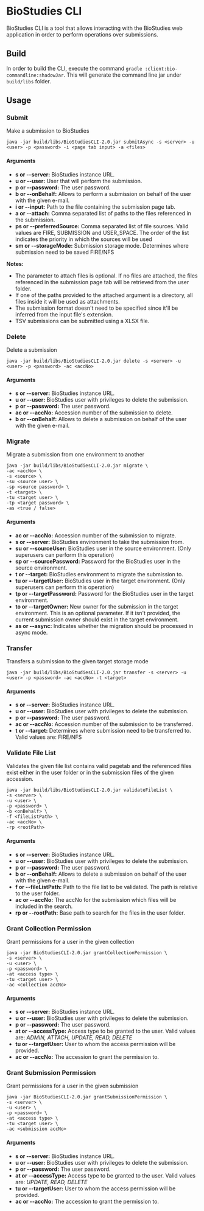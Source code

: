 # BioStudies CLI

BioStudies CLI is a tool that allows interacting with the BioStudies web application in order to perform operations over
submissions. 

## Build
In order to build the CLI, execute the command `gradle :client:bio-commandline:shadowJar`. This will generate the
command line jar under `build/libs` folder.

## Usage

### Submit
Make a submission to BioStudies

`java -jar build/libs/BioStudiesCLI-2.0.jar submitAsync -s <server> -u <user> -p <password> -i <page tab input> -a <files>`

#### Arguments
* **s or --server:** BioStudies instance URL.
* **u or --user:** User that will perform the submission.
* **p or --password:** The user password.
* **b or --onBehalf:** Allows to perform a submission on behalf of the user with the given e-mail.
* **i or --input:** Path to the file containing the submission page tab.
* **a or --attach:** Comma separated list of paths to the files referenced in the submission.
* **ps or --preferredSource:** Comma separated list of file sources. Valid values are FIRE, SUBMISSION and USER_SPACE.
  The order of the list indicates the priority in which the sources will be used
* **sm or --storageMode:** Submission storage mode. Determines where submission need to be saved FIRE/NFS

**Notes:**

* The parameter to attach files is optional. If no files are attached, the files referenced in the submission page tab
will be retrieved from the user folder.
* If one of the paths provided to the attached argument is a directory, all files inside it will be used as attachments.
* The submission format doesn't need to be specified since it'll be inferred from the input file's extension.
* TSV submissions can be submitted using a XLSX file.

### Delete
Delete a submission

`java -jar build/libs/BioStudiesCLI-2.0.jar delete -s <server> -u <user> -p <password> -ac <accNo>`

#### Arguments
* **s or --server:** BioStudies instance URL.
* **u or --user:** BioStudies user with privileges to delete the submission.
* **p or --password:** The user password.
* **ac or --accNo:** Accession number of the submission to delete.
* **b or --onBehalf:** Allows to delete a submission on behalf of the user with the given e-mail.

### Migrate
Migrate a submission from one environment to another

```
java -jar build/libs/BioStudiesCLI-2.0.jar migrate \
-ac <accNo> \
-s <source> \
-su <source user> \
-sp <source password> \
-t <target> \
-tu <target user> \
-tp <target password> \
-as <true / false>
```

#### Arguments
* **ac or --accNo:** Accession number of the submission to migrate.
* **s or --server:** BioStudies environment to take the submission from.
* **su or --sourceUser:** BioStudies user in the source environment. (Only superusers can perform this operation)
* **sp or --sourcePassword:** Password for the BioStudies user in the source environment.
* **t or --target:** BioStudies environment to migrate the submission to.
* **tu or --targetUser:** BioStudies user in the target environment. (Only superusers can perform this operation)
* **tp or --targetPassword:** Password for the BioStudies user in the target environment.
* **to or --targetOwner:** New owner for the submission in the target environment. This is an optional parameter. If it
  isn't provided, the current submission owner should exist in the target environment.
* **as or --async:** Indicates whether the migration should be processed in async mode.

### Transfer
Transfers a submission to the given target storage mode

`java -jar build/libs/BioStudiesCLI-2.0.jar transfer -s <server> -u <user> -p <password> -ac <accNo> -t <target>`

#### Arguments
* **s or --server:** BioStudies instance URL.
* **u or --user:** BioStudies user with privileges to delete the submission.
* **p or --password:** The user password.
* **ac or --accNo:** Accession number of the submission to be transferred.
* **t or --target:** Determines where submission need to be transferred to. Valid values are: FIRE/NFS

### Validate File List
Validates the given file list contains valid pagetab and the referenced files exist either in the user folder or in the
submission files of the given accession.

```
java -jar build/libs/BioStudiesCLI-2.0.jar validateFileList \
-s <server> \
-u <user> \
-p <password> \
-b <onBehalf> \
-f <fileListPath> \
-ac <accNo> \
-rp <rootPath>
```

#### Arguments
* **s or --server:** BioStudies instance URL.
* **u or --user:** BioStudies user with privileges to delete the submission.
* **p or --password:** The user password.
* **b or --onBehalf:** Allows to delete a submission on behalf of the user with the given e-mail.
* **f or --fileListPath:** Path to the file list to be validated. The path is relative to the user folder.
* **ac or --accNo:** The accNo for the submission which files will be included in the search.
* **rp or --rootPath:** Base path to search for the files in the user folder.

### Grant Collection Permission
Grant permissions for a user in the given collection

```
java -jar BioStudiesCLI-2.0.jar grantCollectionPermission \
-s <server> \
-u <user> \
-p <password> \
-at <access type> \
-tu <target user> \
-ac <collection accNo>
```

#### Arguments
* **s or --server:** BioStudies instance URL.
* **u or --user:** BioStudies user with privileges to delete the submission.
* **p or --password:** The user password.
* **at or --accessType:** Access type to be granted to the user. Valid values are: *ADMIN, ATTACH, UPDATE, READ, DELETE*
* **tu or --targetUser:** User to whom the access permission will be provided.
* **ac or --accNo:** The accession to grant the permission to.

### Grant Submission Permission
Grant permissions for a user in the given submission

```
java -jar BioStudiesCLI-2.0.jar grantSubmissionPermission \
-s <server> \
-u <user> \
-p <password> \
-at <access type> \
-tu <target user> \
-ac <submission accNo>
```

#### Arguments
* **s or --server:** BioStudies instance URL.
* **u or --user:** BioStudies user with privileges to delete the submission.
* **p or --password:** The user password.
* **at or --accessType:** Access type to be granted to the user. Valid values are: *UPDATE, READ, DELETE*
* **tu or --targetUser:** User to whom the access permission will be provided.
* **ac or --accNo:** The accession to grant the permission to.
